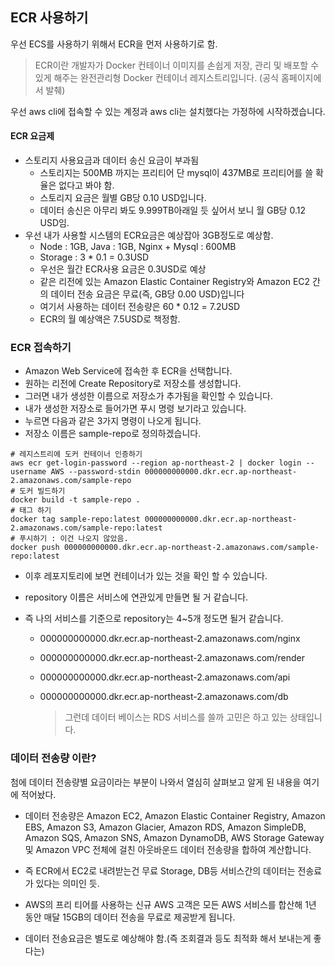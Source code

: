 ## ECR 사용하기

우선 ECS를 사용하기 위해서 ECR을 먼저 사용하기로 함.

> ECR이란 개발자가 Docker 컨테이너 이미지를 손쉽게 저장, 관리 및 배포할 수 있게 해주는 완전관리형 Docker 컨테이너 레지스트리입니다. (공식 홈페이지에서 발췌)

우선 aws cli에 접속할 수 있는 계정과 aws cli는 설치했다는 가정하에 시작하겠습니다.

#### ECR 요금제

- 스토리지 사용요금과 데이터 송신 요금이 부과됨
  - 스토리지는 500MB 까지는 프리티어 단 mysql이 437MB로 프리티어를 쓸 확율은 없다고 봐야 함.
  - 스토리지 요금은 월별 GB당 0.10 USD입니다.
  - 데이터 송신은 아무리 봐도 9.999TB아래일 듯 싶어서 보니 월 GB당 0.12 USD임.
- 우선 내가 사용할 시스템의 ECR요금은 예상잡아 3GB정도로 예상함.
  - Node : 1GB, Java : 1GB, Nginx + Mysql : 600MB
  - Storage : 3 * 0.1 = 0.3USD
  - 우선은 월간 ECR사용 요금은 0.3USD로 예상
  - 같은 리전에 있는 Amazon Elastic Container Registry와 Amazon EC2 간의 데이터 전송 요금은 무료(즉, GB당 0.00 USD)입니다
  - 여기서 사용하는 데이터 전송량은 60 * 0.12 = 7.2USD
  - ECR의 월 예상액은 7.5USD로 책정함.

### ECR 접속하기

- Amazon Web Service에 접속한 후 ECR을 선택합니다.
- 원하는 리전에 Create Repository로 저장소를 생성합니다.
- 그러면 내가 생성한 이름으로 저장소가 추가됨을 확인할 수 있습니다.
- 내가 생성한 저장소로 들어가면 푸시 명령 보기라고 있습니다.
- 누르면 다음과 같은 3가지 명령이 나오게 됩니다.
- 저장소 이름은 sample-repo로 정의하겠습니다.

```shell
# 레지스트리에 도커 컨테이너 인증하기
aws ecr get-login-password --region ap-northeast-2 | docker login --username AWS --password-stdin 000000000000.dkr.ecr.ap-northeast-2.amazonaws.com/sample-repo
# 도커 빌드하기
docker build -t sample-repo .
# 태그 하기
docker tag sample-repo:latest 000000000000.dkr.ecr.ap-northeast-2.amazonaws.com/sample-repo:latest
# 푸시하기 : 이건 나오지 않았음.
docker push 000000000000.dkr.ecr.ap-northeast-2.amazonaws.com/sample-repo:latest
```

- 이후 레포지토리에 보면 컨테이너가 있는 것을 확인 할 수 있습니다.

- repository 이름은 서비스에 연관있게 만들면 될 거 같습니다.

- 즉 나의 서비스를 기준으로 repository는 4~5개 정도면 될거 같습니다.

  - 000000000000.dkr.ecr.ap-northeast-2.amazonaws.com/nginx

  - 000000000000.dkr.ecr.ap-northeast-2.amazonaws.com/render

  - 000000000000.dkr.ecr.ap-northeast-2.amazonaws.com/api

  - 000000000000.dkr.ecr.ap-northeast-2.amazonaws.com/db

    > 그런데 데이터 베이스는 RDS 서비스를 쓸까 고민은 하고 있는 상태입니다.

### 데이터 전송량 이란?

첨에 데이터 전송량별 요금이라는 부분이 나와서 열심히 살펴보고 알게 된 내용을 여기에 적어놨다.

- 데이터 전송량은 Amazon EC2, Amazon Elastic Container Registry, Amazon EBS, Amazon S3, Amazon Glacier, Amazon RDS, Amazon SimpleDB, Amazon SQS, Amazon SNS, Amazon DynamoDB, AWS Storage Gateway 및 Amazon VPC 전체에 걸친 아웃바운드 데이터 전송량을 합하여 계산합니다.
- 즉 ECR에서 EC2로 내려받는건 무료 Storage, DB등 서비스간의 데이터는 전송료가 있다는 의미인 듯.
- AWS의 프리 티어를 사용하는 신규 AWS 고객은 모든 AWS 서비스를 합산해 1년 동안 매달 15GB의 데이터 전송을 무료로 제공받게 됩니다.

- 데이터 전송요금은 별도로 예상해야 함.(즉 조회결과 등도 최적화 해서 보내는게 좋다는)